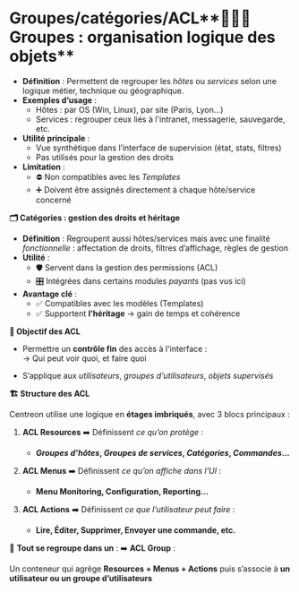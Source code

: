 # Groupes/catégories/ACL**🧑‍🤝‍🧑 Groupes : organisation logique des objets**

- **Définition** : Permettent de regrouper les *hôtes* ou *services* selon une logique métier, technique ou géographique.
- **Exemples d’usage** :
  - Hôtes : par OS (Win, Linux), par site (Paris, Lyon...)
  - Services : regrouper ceux liés à l'intranet, messagerie, sauvegarde, etc.
- **Utilité principale** :
  - Vue synthétique dans l’interface de supervision (état, stats, filtres)
  - Pas utilisés pour la gestion des droits
- **Limitation** :
  - ⛔️ Non compatibles avec les *Templates*
  - ➕ Doivent être assignés directement à chaque hôte/service concerné



**🗂️ Catégories : gestion des droits et héritage**

- **Définition** : Regroupent aussi hôtes/services mais avec une finalité *fonctionnelle* : affectation de droits, filtres d’affichage, règles de gestion
- **Utilité** :
  - 🛡️ Servent dans la gestion des permissions (ACL)
  - 🎛️ Intégrées dans certains modules *payants* (pas vus ici)
- **Avantage clé** :
  - ✅ Compatibles avec les modèles (Templates)
  - ✅ Supportent **l’héritage** → gain de temps et cohérence



**🔐 Objectif des ACL**

- Permettre un **contrôle fin** des accès à l'interface :  
  → Qui peut voir quoi, et faire quoi

- S’applique aux *utilisateurs*, *groupes d’utilisateurs*, *objets supervisés*

**🏗️ Structure des ACL**

Centreon utilise une logique en **étages imbriqués**, avec 3 blocs principaux :

1.  **ACL Resources** ➡️ Définissent *ce qu’on protège* :

    - ***Groupes d’hôtes*, *Groupes de services*, *Catégories*, *Commandes*...**

2.  **ACL Menus** ➡️ Définissent *ce qu’on affiche dans l’UI* :

    - **Menu Monitoring, Configuration, Reporting…**

3.  **ACL Actions** ➡️ Définissent *ce que l’utilisateur peut faire* :

    - **Lire, Éditer, Supprimer, Envoyer une commande, etc.**

🧠 **Tout se regroupe dans un** : ➡️ **ACL Group** :

Un conteneur qui agrège **Resources + Menus + Actions** puis s’associe à **un utilisateur ou un groupe d’utilisateurs**
